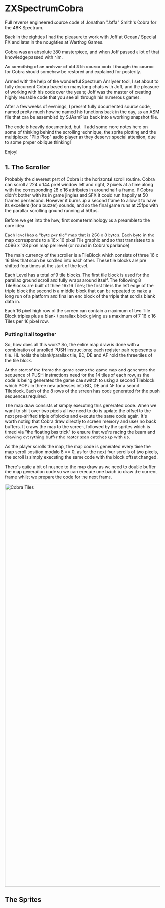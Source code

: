 # ZXSpectrumCobra
Full reverse engineered source code of Jonathan "Joffa" Smith's Cobra for the 48K Spectrum.

Back in the eighties I had the pleasure to work with Joff at Ocean / Special FX and later in the noughties at Warthog Games.

Cobra was an absolute Z80 masterpiece, and when Joff passed a lot of that knowledge passed with him.

As something of an archiver of old 8 bit source code I thought the source for Cobra should somehow be restored and explained for posterity.

Armed with the help of the wonderful Spectrum Analyser tool, I set about to fully document Cobra based on many long chats with Joff, and the pleasure of working with his code over the years; Joff was the master of creating highly reusable code that 
you see all through his numerous games.

After a few weeks of evenings, I present fully documented source code, named pretty much how he named his functions back in the day, as an ASM file that can be assembled by SJAsmPlus back into a
working snapshot file.

The code is heavily documented, but I'll add some more notes here on some of thinking behind the scrolling technique, the sprite plotting and the multiplexed "Plip Plop" audio player as they deserve
special attention, due to some proper oblique thinking!

Enjoy!

## **1. The Scroller**

Probably the cleverest part of Cobra is the horizontal scroll routine.  Cobra can scroll a 224 x 144 pixel window left and right, 2 pixels at a time along with the corresponding 28 x 16 attributes in around half a frame.
If Cobra didn't bother with its in game jingles and SFX it could run happily at 50 frames per second.  However it burns up a second frame to allow it to have its excellent (for a buzzer) sounds, and so the final game runs at 25fps with
the parallax scrolling ground running at 50fps.

Before we get into the how, first some terminology as a preamble to the core idea. 

Each level has a "byte per tile" map that is 256 x 8 bytes. Each byte in the map corresponds to a 16 x 16 pixel Tile graphic and so that translates to a 4096 x 128 pixel map per level (or round in Cobra's parlance)

The main currency of the scroller is a TileBlock which consists of three 16 x 16 tiles that scan be scrolled into each other.  These tile blocks are pre shifted four times at the start of the level.

Each Level has a total of 9 tile blocks.  The first tile block is used for the parallax ground scroll and fully wraps around itself.  The following 8 TileBlocks are built of three 16x16 Tiles; the first tile is the left edge
of the triple block the second is a middle block that can be repeated to make a long run of a platform and final an end block of the triple that scrolls blank data in.

Each 16 pixel high row of the screen can contain a maximum of two Tile Block triples plus a blank / parallax block giving us a maximum of 7 16 x 16 Tiles per 16 pixel row. 

### Putting it all together

So, how does all this work?  So, the entire map draw is done with a combination of unrolled PUSH instructions; each register pair represents a tile.  HL holds the blank/parallax tile, BC, DE and AF hold the three tiles of the tile block.

At the start of the frame the game scans the game map and generates the sequence of PUSH instructions need for the 14 tiles of each row, as the code is being generated the game can switch to using a second Tileblock which POPs in
three new adresses into BC, DE and AF for a seond Tileblock.  Each of the 8 rows of the screen has code generated for the push sequences required.

The map draw consists of simply executing this generated code.  When we want to shift over two pixels all we need to do is update the offset to the next pre-shifted triple of blocks and execute the same code again.  It's worth noting that
Cobra draw directly to screen memory and uses no back buffers.  It draws the map to the screen, followed by the sprites which is timed via "the floating bus trick" to ensure that we're racing the beam and drawing everything buffer the
raster scan catches up with us.

As the player scrolls the map, the map code is generated every time the map scroll position modulo 8 == 0, as for the next four scrolls of two pixels, the scroll is simply executing the same code with the block offset changed.

There's quite a bit of nuance to the map draw as we need to double buffer the map generation code so we can execute one batch to draw the current frame whilst we prepare the code for the next frame.

<img width="1308" alt="Cobra Tiles" src="https://github.com/user-attachments/assets/e329bd91-9fda-4c8f-88aa-32d992dfee6d">


## The Sprites

